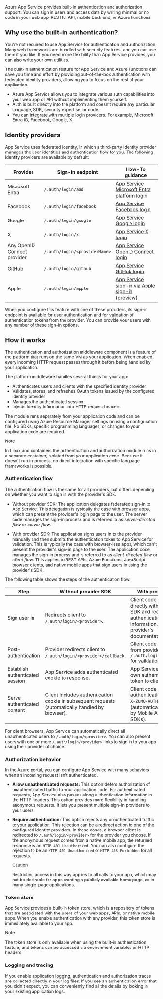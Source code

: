 Azure App Service provides built-in authentication and authorization support. You can sign in users and access data by writing minimal or no code in your web app, RESTful API, mobile back end, or Azure Functions.

## Why use the built-in authentication?

You're not required to use App Service for authentication and authorization. Many web frameworks are bundled with security features, and you can use them if you like. If you need more flexibility than App Service provides, you can also write your own utilities.

The built-in authentication feature for App Service and Azure Functions can save you time and effort by providing out-of-the-box authentication with federated identity providers, allowing you to focus on the rest of your application.

* Azure App Service allows you to integrate various auth capabilities into your web app or API without implementing them yourself.
* Auth is built directly into the platform and doesn’t require any particular language, SDK, security expertise, or code.
* You can integrate with multiple login providers. For example, Microsoft Entra ID, Facebook, Google, X.

## Identity providers

App Service uses federated identity, in which a third-party identity provider manages the user identities and authentication flow for you. The following identity providers are available by default:

| Provider | Sign-in endpoint | How-To guidance |
|--|--|--|
| Microsoft Entra | `/.auth/login/aad` | [App Service Microsoft Entra platform login](/azure/app-service/configure-authentication-provider-aad) |
| Facebook | `/.auth/login/facebook` | [App Service Facebook login](/azure/app-service/configure-authentication-provider-facebook) |
| Google | `/.auth/login/google` | [App Service Google login](/azure/app-service/configure-authentication-provider-google) |
| X | `/.auth/login/x` | [App Service X login](/azure/app-service/configure-authentication-provider-twitter) |
| Any OpenID Connect provider | `/.auth/login/<providerName>` | [App Service OpenID Connect login](/azure/app-service/configure-authentication-provider-openid-connect) |
| GitHub | `/.auth/login/github` | [App Service GitHub login](/azure/app-service/configure-authentication-provider-github) |
| Apple | `/.auth/login/apple` | [App Service sign-in via Apple sign-in (preview)](/azure/app-service/configure-authentication-provider-apple) |

When you configure this feature with one of these providers, its sign-in endpoint is available for user authentication and for validation of authentication tokens from the provider. You can provide your users with any number of these sign-in options.

## How it works

The authentication and authorization middleware component is a feature of the platform that runs on the same VM as your application. When enabled, every incoming HTTP request passes through it before being handled by your application.

The platform middleware handles several things for your app:

* Authenticates users and clients with the specified identity provider
* Validates, stores, and refreshes OAuth tokens issued by the configured identity provider
* Manages the authenticated session
* Injects identity information into HTTP request headers

The module runs separately from your application code and can be configured using Azure Resource Manager settings or using a configuration file. No SDKs, specific programming languages, or changes to your application code are required.

> [!NOTE]
> In Linux and containers the authentication and authorization module runs in a separate container, isolated from your application code. Because it doesn't run in-process, no direct integration with specific language frameworks is possible.

### Authentication flow

The authentication flow is the same for all providers, but differs depending on whether you want to sign in with the provider's SDK.

* Without provider SDK: The application delegates federated sign-in to App Service. This delegation is typically the case with browser apps, which can present the provider's login page to the user. The server code manages the sign-in process and is referred to as *server-directed flow* or *server flow*.

* With provider SDK: The application signs users in to the provider manually and then submits the authentication token to App Service for validation. This is typically the case with browser-less apps, which can't present the provider's sign-in page to the user. The application code manages the sign-in process and is referred to as *client-directed flow* or *client flow*. This applies to REST APIs, Azure Functions, JavaScript browser clients, and native mobile apps that sign users in using the provider's SDK.

The following table shows the steps of the authentication flow.

| Step | Without provider SDK | With provider SDK |
|--|--|--|
| Sign user in | Redirects client to `/.auth/login/<provider>`. | Client code signs user in directly with provider's SDK and receives an authentication token. For information, see the provider's documentation. |
| Post-authentication | Provider redirects client to `/.auth/login/<provider>/callback`. | Client code posts token from provider to `/.auth/login/<provider>` for validation. |
| Establish authenticated session | App Service adds authenticated cookie to response. | App Service returns its own authentication token to client code. |
| Serve authenticated content | Client includes authentication cookie in subsequent requests (automatically handled by browser). | Client code presents authentication token in `X-ZUMO-AUTH` header (automatically handled by Mobile Apps client SDKs). |

For client browsers, App Service can automatically direct all unauthenticated users to `/.auth/login/<provider>`. You can also present users with one or more `/.auth/login/<provider>` links to sign in to your app using their provider of choice.

### Authorization behavior

In the Azure portal, you can configure App Service with many behaviors when an incoming request isn't authenticated.

* **Allow unauthenticated requests:** This option defers authorization of unauthenticated traffic to your application code. For authenticated requests, App Service also passes along authentication information in the HTTP headers. This option provides more flexibility in handling anonymous requests. It lets you present multiple sign-in providers to your users.

* **Require authentication:** This option rejects any unauthenticated traffic to your application. This rejection can be a redirect action to one of the configured identity providers. In these cases, a browser client is redirected to `/.auth/login/<provider>` for the provider you choose. If the anonymous request comes from a native mobile app, the returned response is an `HTTP 401 Unauthorized`. You can also configure the rejection to be an `HTTP 401 Unauthorized` or `HTTP 403 Forbidden` for all requests.

    > [!CAUTION]
    > Restricting access in this way applies to all calls to your app, which may not be desirable for apps wanting a publicly available home page, as in many single-page applications.

### Token store

App Service provides a built-in token store, which is a repository of tokens that are associated with the users of your web apps, APIs, or native mobile apps. When you enable authentication with any provider, this token store is immediately available to your app.

> [!NOTE]
> The token store is only available when using the built-in authentication feature, and tokens can be accessed via environment variables or HTTP headers.

### Logging and tracing

If you enable application logging, authentication and authorization traces are collected directly in your log files. If you see an authentication error that you didn't expect, you can conveniently find all the details by looking in your existing application logs.
